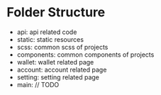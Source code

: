 # Folder Structure

- api: api related code
- static: static resources
- scss: common scss of projects
- components: common components of projects
- wallet: wallet related page
- account: account related page
- setting: setting related page
- main: // TODO
